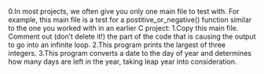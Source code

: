 0.In most projects, we often give you only one main file to test with. For example, this main file is a test for a postitive_or_negative() function similar to the one you worked with in an earlier C project:
1.Copy this main file. Comment out (don’t delete it!) the part of the code that is causing the output to go into an infinite loop.
2.This program prints the largest of three integers.
3.This program converts a date to the day of year and determines how many days are left in the year, taking leap year into consideration.

